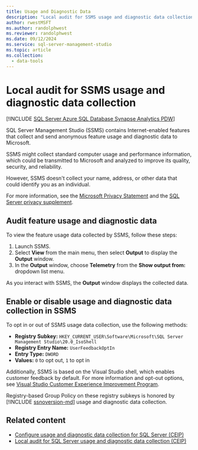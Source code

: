 ```yaml
---
title: Usage and Diagnostic Data
description: "Local audit for SSMS usage and diagnostic data collection"
author: rwestMSFT
ms.author: randolphwest
ms.reviewer: randolphwest
ms.date: 09/12/2024
ms.service: sql-server-management-studio
ms.topic: article
ms.collection:
  - data-tools
---
```


# Local audit for SSMS usage and diagnostic data collection

[!INCLUDE [SQL Server Azure SQL Database Synapse Analytics PDW](includes/applies-to-version/sql-asdb-asdbmi-asa-pdw.md)]

SQL Server Management Studio (SSMS) contains Internet-enabled features that collect and send anonymous feature usage and diagnostic data to Microsoft.

SSMS might collect standard computer usage and performance information, which could be transmitted to Microsoft and analyzed to improve its quality, security, and reliability.

However, SSMS doesn't collect your name, address, or other data that could identify you as an individual.

For more information, see the [Microsoft Privacy Statement](https://privacy.microsoft.com/privacystatement) and the [SQL Server privacy supplement](/sql/sql-server/sql-server-privacy).

## Audit feature usage and diagnostic data

To view the feature usage data collected by SSMS, follow these steps:

1. Launch SSMS.
1. Select **View** from the main menu, then select **Output** to display the **Output** window.
1. In the **Output** window, choose **Telemetry** from the **Show output from:** dropdown list menu.

As you interact with SSMS, the **Output** window displays the collected data.

## Enable or disable usage and diagnostic data collection in SSMS

To opt in or out of SSMS usage data collection, use the following methods:

- **Registry Subkey:** `HKEY_CURRENT_USER\Software\Microsoft\SQL Server Management Studio\20.0_IsoShell`
- **Registry Entry Name:** `UserFeedbackOptIn`
- **Entry Type:** `DWORD`
- **Values:** `0` to opt out, `1` to opt in

Additionally, SSMS is based on the Visual Studio shell, which enables customer feedback by default. For more information and opt-out options, see [Visual Studio Customer Experience Improvement Program](/visualstudio/ide/visual-studio-experience-improvement-program).

Registry-based Group Policy on these registry subkeys is honored by [!INCLUDE [ssnoversion-md](includes/ssnoversion-md.md)] usage and diagnostic data collection.

## Related content

- [Configure usage and diagnostic data collection for SQL Server (CEIP)](/sql/sql-server/usage-and-diagnostic-data-configuration-for-sql-server)
- [Local audit for SQL Server usage and diagnostic data collection (CEIP)](/sql/sql-server/usage-and-diagnostic-data-in-local-audit)
